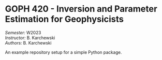 # GOPH 420 - Inversion and Parameter Estimation for Geophysicists

*Semester:* W2023  
*Instructor:* B. Karchewski  
*Authors:* B. Karchewski

An example repository setup for a simple Python package.

